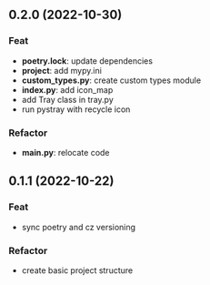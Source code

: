 ## 0.2.0 (2022-10-30)

### Feat

- **poetry.lock**: update dependencies
- **project**: add mypy.ini
- **custom_types.py**: create custom types module
- **index.py**: add icon_map
- add Tray class in tray.py
- run pystray with recycle icon

### Refactor

- **__main__.py**: relocate code

## 0.1.1 (2022-10-22)

### Feat

- sync poetry and cz versioning

### Refactor

- create basic project structure
